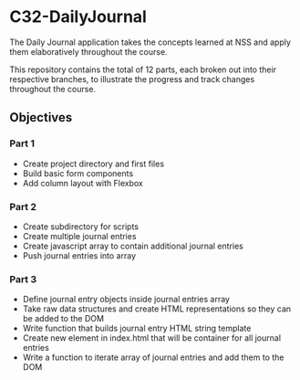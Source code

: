 # C32-DailyJournal

The Daily Journal application takes the concepts learned at NSS and apply them elaboratively throughout the course.

This repository contains the total of 12 parts, each broken out into their respective branches, to illustrate the progress and track changes throughout the course.

## Objectives

### Part 1

- Create project directory and first files
- Build basic form components
- Add column layout with Flexbox

### Part 2

- Create subdirectory for scripts
- Create multiple journal entries
- Create javascript array to contain additional journal entries
- Push journal entries into array

### Part 3

- Define journal entry objects inside journal entries array
- Take raw data structures and create HTML representations so they can be added to the DOM
- Write function that builds journal entry HTML string template
- Create new element in index.html that will be container for all journal entries
- Write a function to iterate array of journal entries and add them to the DOM
